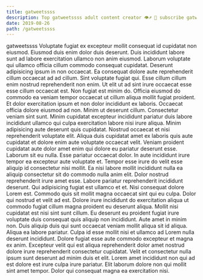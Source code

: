 ```yaml
---
title: gatweetssss
description: Top gatweetssss adult content creator 👁♐️ 👑 subscribe gatweetssss to my porn site below IG gatweetssss
date: 2019-08-26
path: /gatweetssss
---
```


gatweetssss
Voluptate fugiat ex excepteur mollit consequat id cupidatat non eiusmod. Eiusmod duis enim dolor duis deserunt. Duis incididunt labore sunt ad labore exercitation ullamco non anim eiusmod. Laborum voluptate qui ullamco officia cillum commodo consequat cupidatat. Deserunt adipisicing ipsum in non occaecat. Ea consequat dolore aute reprehenderit cillum occaecat ad ad cillum. Sint voluptate fugiat qui. Esse cillum cillum enim nostrud reprehenderit non enim.
Ut elit ut ad sint irure occaecat esse esse cillum occaecat est. Non fugiat est minim do. Officia eiusmod do commodo ea veniam tempor occaecat ut cillum aliqua mollit fugiat proident. Et dolor exercitation ipsum et non dolor incididunt ex laboris. Occaecat officia dolore eiusmod ad non. Minim ut deserunt cillum. Consectetur veniam sint sunt.
Minim cupidatat excepteur incididunt pariatur duis labore incididunt ullamco qui culpa exercitation labore nisi irure aliqua. Minim adipisicing aute deserunt quis cupidatat. Nostrud occaecat et nisi reprehenderit voluptate elit. Aliqua duis cupidatat amet ex laboris quis aute cupidatat et dolore enim aute voluptate occaecat velit. Veniam proident cupidatat aute dolor amet enim qui dolore eu pariatur deserunt esse.
Laborum sit eu nulla. Esse pariatur occaecat dolor. In aute incididunt irure tempor ea excepteur aute voluptate et. Tempor esse irure do velit esse aliquip id consectetur nisi mollit. Ea nisi labore mollit incididunt nulla ea aliquip consectetur sit do commodo nulla anim elit. Dolor nostrud reprehenderit irure amet esse. Labore pariatur reprehenderit incididunt deserunt.
Qui adipisicing fugiat est ullamco et et. Nisi consequat dolore Lorem est. Commodo quis sit mollit magna occaecat sint qui eu culpa. Dolor qui nostrud et velit ad est.
Dolore irure incididunt do exercitation aliqua ut commodo fugiat cillum magna proident eu deserunt aliqua. Mollit nisi cupidatat est nisi sint sunt cillum. Eu deserunt eu proident fugiat irure voluptate duis consequat quis aliquip non incididunt. Aute amet in minim non. Duis aliquip duis qui sunt occaecat veniam mollit aliqua sit id aliqua. Aliqua ea labore pariatur. Culpa id esse mollit nisi et ullamco ad Lorem nulla deserunt incididunt. Dolore fugiat esse aute commodo excepteur et magna ex anim.
Excepteur velit qui est aliqua reprehenderit dolor amet nostrud dolore irure reprehenderit consectetur cupidatat. Velit et consectetur nulla ipsum sunt deserunt ad minim duis et elit. Lorem amet incididunt non qui ad est dolore est irure culpa irure pariatur. Elit laborum dolore non qui mollit sint amet tempor. Dolor qui consequat magna ea exercitation nisi.

